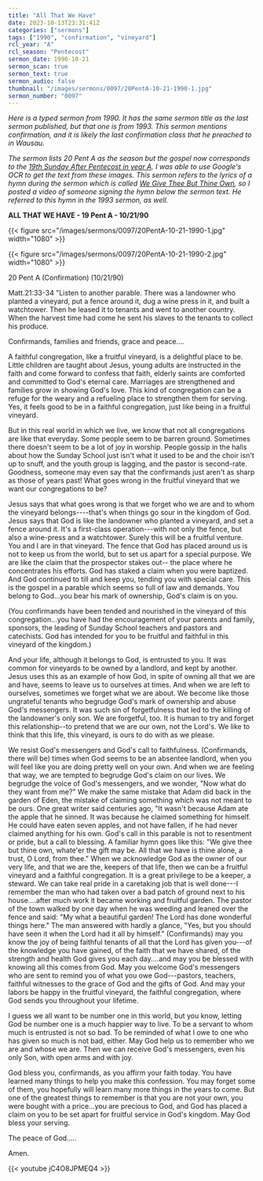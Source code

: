 ```yaml
---
title: "All That We Have"
date: 2023-10-13T23:31:41Z
categories: ["sermons"]
tags: ["1990", "confirmation", "vineyard"]
rcl_year: "A"
rcl_season: "Pentecost"
sermon_date: 1990-10-21
sermon_scan: true
sermon_text: true
sermon_audio: false
thumbnail: "/images/sermons/0097/20PentA-10-21-1990-1.jpg"
sermon_number: "0097"
---
```


_Here is a typed sermon from 1990. It has the same sermon title as the last sermon published, but that one is from 1993. This sermon mentions confirmation, and it is likely the last confirmation class that he preached to in Wausau._

<!--more-->

_The sermon lists 20 Pent A as the season but the gospel now corresponds to the [19th Sunday After Pentecost in year A](https://lectionary.library.vanderbilt.edu/texts/?y=17134&z=p&d=78). I was able to use Google's OCR to get the text from these images. This sermon refers to the lyrics of a hymn during the sermon which is called [We Give Thee But Thine Own](https://hymnary.org/text/we_give_thee_but_thine_own), so I posted a video of someone signing the hymn below the sermon text. He referred to this hymn in the 1993 sermon, as well._

**ALL THAT WE HAVE - 19 Pent A - 10/21/90**

{{< figure src="/images/sermons/0097/20PentA-10-21-1990-1.jpg" width="1080" >}}

{{< figure src="/images/sermons/0097/20PentA-10-21-1990-2.jpg" width="1080" >}}

20 Pent A (Confirmation) (10/21/90) 

Matt.21:33-34 "Listen to another parable. There was a landowner who planted a vineyard, put a fence around it, dug a wine press in it, and built a watchtower. Then he leased it to tenants and went to another country. When the harvest time had come he sent his slaves to the tenants to collect his produce.

Confirmands, families and friends, grace and peace....

A faithful congregation, like a fruitful vineyard, is a delightful place to be. Little children are taught about Jesus, young adults are instructed in the faith and come forward to confess that faith, elderly saints are comforted and committed to God's eternal care. Marriages are strengthened and families grow in showing God's love. This kind of congregation can be a refuge for the weary and a refueling place to strengthen them for serving. Yes, it feels good to be in a faithful congregation, just like being in a fruitful vineyard.

But in this real world in which we live, we know that not all congregations are like that everyday. Some people seem to be barren ground. Sometimes there doesn't seem to be a lot of joy in worship. People gossip in the halls about how the Sunday School just isn't what it used to be and the choir isn't up to snuff, and the youth group is lagging, and the pastor is second-rate. Goodness, someone may even say that the confirmands just aren't as sharp as those of years past! What goes wrong in the fruitful vineyard that we want our congregations to be?

Jesus says that what goes wrong is that we forget who we are and to whom the vineyard belongs----that's when things go sour in the kingdom of God. Jesus says that God is like the landowner who planted a vineyard, and set a fence around it. It's a first-class operation---with not only the fence, but also a wine-press and a watchtower. Surely this will be a fruitful venture. You and I are in that vineyard. The fence that God has placed around us is not to keep us from the world, but to set us apart for a special purpose. We are like the claim that the prospector stakes out-- the place where he concentrates his efforts. God has staked a claim when you were baptized. And God continued to till and keep you, tending you with special care. This is the gospel in a parable which seems so full of law and demands. You belong to God...you bear his mark of ownership, God's claim is on you. 

(You confirmands have been tended and nourished in the vineyard of this congregation...you have had the encouragement of your parents and family, sponsors, the leading of Sunday School teachers and pastors and catechists. God has intended for you to be fruitful and faithful in this vineyard of the kingdom.)

And your life, although it belongs to God, is entrusted to you. It was common for vineyards to be owned by a landlord, and kept by another. Jesus uses this as an example of how God, in spite of owning all that we are and have, seems to leave us to ourselves at times. And when we are left to ourselves, sometimes we forget what we are about. We become like those ungrateful tenants who begrudge God's mark of ownership and abuse God's messengers. It was such sin of forgetfulness that led to the killing of the landowner's only son. We are forgetful, too. It is human to try and forget this relationship--to pretend that we are our own, not the Lord's. We like to think that this life, this vineyard, is ours to do with as we please.

We resist God's messengers and God's call to faithfulness. (Confirmands, there will be) times when God seems to be an absentee landlord, when you will feel like you are doing pretty well on your own. And when we are feeling that way, we are tempted to begrudge God's claim on our lives. We begrudge the voice of God's messengers, and we wonder, "Now what do they want from me?" We make the same mistake that Adam did back in the garden of Eden, the mistake of claiming something which was not meant to be ours. One great writer said centuries ago, "It wasn't because Adam ate the apple that he sinned. It was because he claimed something for himself. He could have eaten seven apples, and not have fallen, if he had never claimed anything for his own. God's call in this parable is not to resentment or pride, but a call to blessing. A familiar hymn goes like this: "We give thee but thine own, whate'er the gift may be. All that we have is thine alone, a trust, O Lord, from thee." When we acknowledge God as the owner of our very life, and that we are the, keepers of that life, then we can be a fruitful vineyard and a faithful congregation. It is a great privilege to be a keeper, a steward. We can take real pride in a caretaking job that is well done---I remember the man who had taken over a bad patch of ground next to his house....after much work it became working and fruitful garden. The pastor of the town walked by one day when he was weeding and leaned over the fence and said: "My what a beautiful garden! The Lord has done wonderful things here." The man answered with hardly a glance, "Yes, but you should have seen it when the Lord had it all by himself." (Confirmands) may you know the joy of being faithful tenants of all that the Lord has given you---of the knowledge you have gained, of the faith that we have shared, of the strength and health God gives you each day....and may you be blessed with knowing all this comes from God. May you welcome God's messengers who are sent to remind you of what you owe God---pastors, teachers, faithful witnesses to the grace of God and the gifts of God. And may your labors be happy in the fruitful vineyard, the faithful congregation, where God sends you throughout your lifetime.

I guess we all want to be number one in this world, but you know, letting God be number one is a much happier way to live. To be a servant to whom much is entrusted is not so bad. To be reminded of what I owe to one who has given so much is not bad, either. May God help us to remember who we are and whose we are. Then we can receive God's messengers, even his only Son, with open arms and with joy.

God bless you, confirmands, as you affirm your faith today. You have learned many things to help you make this confession. You may forget some of them, you hopefully will learn many more things in the years to come. But one of the greatest things to remember is that you are not your own, you were bought with a price...you are precious to God, and God has placed a claim on you to be set apart for fruitful service in God's kingdom. May God bless your serving.

The peace of God.....

Amen.


{{< youtube jC4O8JPMEQ4 >}}

